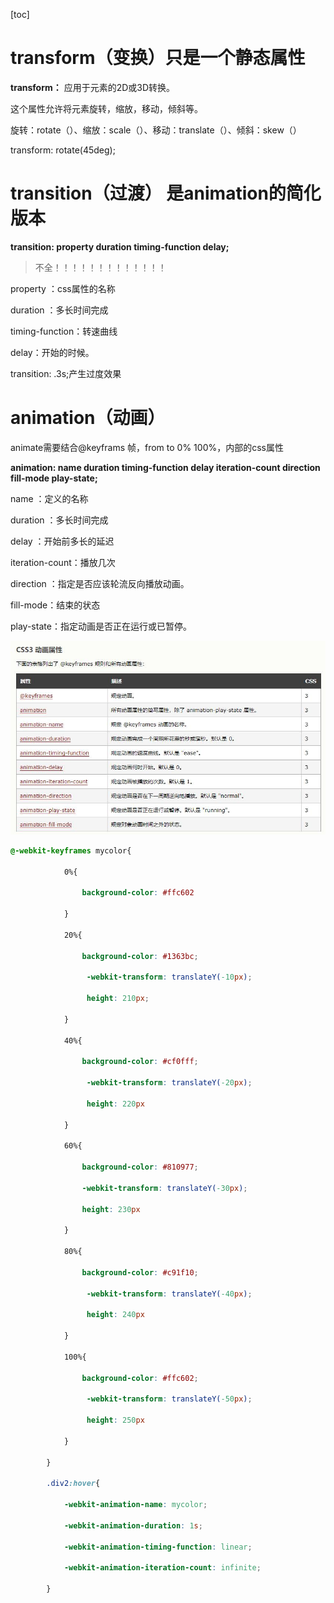 [toc]

# transform（变换）只是一个静态属性

**transform：** 应用于元素的2D或3D转换。

这个属性允许将元素旋转，缩放，移动，倾斜等。

旋转：rotate（）、缩放：scale（）、移动：translate（）、倾斜：skew（）

transform: rotate(45deg);

# transition（过渡） 是animation的简化版本

**transition: property duration timing-function delay;**

> 不全！！！！！！！！！！！！！

property ：css属性的名称

duration ：多长时间完成

timing-function：转速曲线

delay：开始的时候。

transition: .3s;产生过度效果

#  animation（动画）

animate需要结合@keyframs 帧，from to       0%     100%，内部的css属性

**animation: name duration timing-function delay iteration-count direction fill-mode play-state;**

name ：定义的名称

duration ：多长时间完成

delay ：开始前多长的延迟

iteration-count：播放几次

direction ：指定是否应该轮流反向播放动画。

fill-mode：结束的状态

play-state：指定动画是否正在运行或已暂停。

![截图](img/transitioan,transform,animate的区别.assets/截图.png)

```css
@-webkit-keyframes mycolor{

​            0%{

​                background-color: #ffc602

​            }

​            20%{

​                background-color: #1363bc;

​                 -webkit-transform: translateY(-10px);

​                 height: 210px;

​            }

​            40%{

​                background-color: #cf0fff;

​                 -webkit-transform: translateY(-20px);

​                 height: 220px

​            }

​            60%{

​                background-color: #810977;

​                -webkit-transform: translateY(-30px);

​                height: 230px

​            }

​            80%{

​                background-color: #c91f10;

​                 -webkit-transform: translateY(-40px);

​                 height: 240px

​            }

​            100%{

​                background-color: #ffc602;

​                 -webkit-transform: translateY(-50px);

​                 height: 250px

​            }

​        }

​        .div2:hover{

​            -webkit-animation-name: mycolor;

​            -webkit-animation-duration: 1s;

​            -webkit-animation-timing-function: linear;

​            -webkit-animation-iteration-count: infinite;

​        }
```